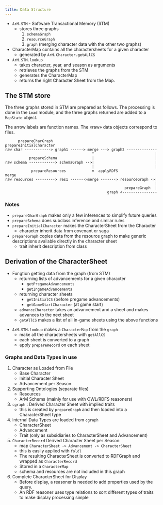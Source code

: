 ```yaml
---
title: Data Structure
---
```



+ `ArM.STM` - Software Transactional Memory (STM) 
    + stores three graphs
        1. `schemaGraph`
        2. `resourceGraph`
        3. `graph` (merging character data with the other two graphs)
+ CharacterMap contains all the charactersheets for a given character
    + generated by `ArM.Character.getALlCS`
+ `ArM.STM.lookup` 
    + takes character, year, and season as arguments
    + retrieves the graphs from the STM
    + generates the CharacterMap
    + returns the right Character Sheet from the Map.

## The STM store

The three graphs stored in STM are prepared as follows.
The processing is done in the `Load` module, and the three graphs
returned are added to a `MapState` object.

The arrow labels are function names.
The «raw» data objects correspond to files.

```
      prepareCharGraph                              prepareInitialCharacter
raw char ------------> graph1 ------> merge ---> graph2 --------------
                                        ^                            |
           prepareSchema                |                            |
raw schema ------------> schemaGraph -->|                            |
                                        |                            |
            prepareResources            v  applyRDFS               merge
raw resources ---------> res1 ------->merge -------> resourceGraph ->|
                                                                     |
                                                       prepareGraph  |
                                               graph <----------------
```

### Notes

+ `prepareGharGraph` makes only a few inferences to simplify future queries
+ `prepareSchema` does subclass inference and similar rules
+ `prepareInitialCharacter` makes the CharacterSheet from the Character
    - character inherit data from covenant or saga
+ `prepareGraph` copies data from the resource graph to make generic
  descriptions available directly in the character sheet
    - trait inherit description from class

## Derivation of the CharacterSheet

+ Fungtion getting data from the graph (from STM)
    -  returning lists of advancements for a given character
        - `getPregameAdvancements`
        - `getIngameAdvancements`
    - returning character sheets
        - `getInitialCS` (before pregame advancements)
        - `getGameStartCharacter` (at game start)
    - `advanceCharacter` takes an advancement and a sheet and makes advances
      to the next sheet
    - `getAllCS` makes a list of all in-game sheets using the above functions
- `ArM.STM.lookup` makes a `CharacterMap` from the `graph`
    - make all the charactersheets with `getAllCS`
    - each sheet is converted to a graph
    - apply `prepareRecord` on each sheet

### Graphs and Data Types in use

1.  Character as Loaded from File
    - Base Character
    - Initial Character Sheet
    - Advancement per Season
2.  Supporting Ontologies (separate files)
    -  Resources
    -  ArM Schema (mainly for use with OWL/RDFS reasoners)
4.  `cgraph` : Derived Character Sheet with implied traits
    - this is created by `prepareGraph` and then loaded
      into a CharacterSheet type
5.  Internal Data Types are loaded from `cgraph` 
    - CharacterSheet
    - Advancement
    - Trait (only as subsidiaries to CharacterSheet and Advancement)
6.  `CharacterRecord` Derived Character Sheet per Season
    - map `CharacterSheet -> Advancement -> CharacterSheet`
    - this is easily applied with `foldl`
    - The resulting CharacterSheet is converted to RDFGraph
      and wrapped as `CharacterRecord`
    - Stored in a `CharacterMap`
    - schema and resources are not included in this graph
7.  Complete CharacterSheet for Display
    - Before display, a reasoner is needed to add properties
      used by the query.
    - An RDF reasoner uses type relations to sort different
      types of traits to make display processing simple

